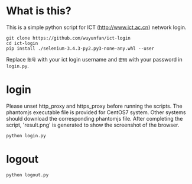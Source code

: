 # What is this?
This is a simple python script for ICT (http://www.ict.ac.cn) network login.

```
git clone https://github.com/wuyunfan/ict-login
cd ict-login
pip install ./selenium-3.4.3-py2.py3-none-any.whl --user
```

Replace `账号` with your ict login username and `密码` with your password in `login.py`.

# login
Please unset http_proxy and https_proxy before running the scripts.
The phantomjs executable file is provided for CentOS7 system. Other systems should download the corresponding phantomjs file.
After completing the script, 'result.png' is generated to show the screenshot of the browser.


```
python login.py
```
# logout
```
python logout.py
```
